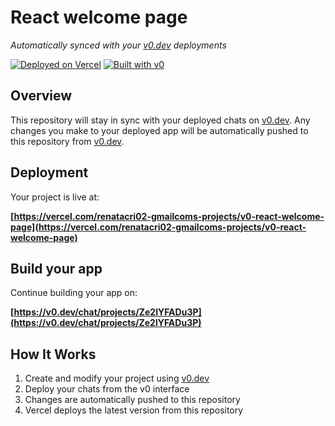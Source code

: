 # React welcome page

*Automatically synced with your [v0.dev](https://v0.dev) deployments*

[![Deployed on Vercel](https://img.shields.io/badge/Deployed%20on-Vercel-black?style=for-the-badge&logo=vercel)](https://vercel.com/renatacri02-gmailcoms-projects/v0-react-welcome-page)
[![Built with v0](https://img.shields.io/badge/Built%20with-v0.dev-black?style=for-the-badge)](https://v0.dev/chat/projects/Ze2lYFADu3P)

## Overview

This repository will stay in sync with your deployed chats on [v0.dev](https://v0.dev).
Any changes you make to your deployed app will be automatically pushed to this repository from [v0.dev](https://v0.dev).

## Deployment

Your project is live at:

**[https://vercel.com/renatacri02-gmailcoms-projects/v0-react-welcome-page](https://vercel.com/renatacri02-gmailcoms-projects/v0-react-welcome-page)**

## Build your app

Continue building your app on:

**[https://v0.dev/chat/projects/Ze2lYFADu3P](https://v0.dev/chat/projects/Ze2lYFADu3P)**

## How It Works

1. Create and modify your project using [v0.dev](https://v0.dev)
2. Deploy your chats from the v0 interface
3. Changes are automatically pushed to this repository
4. Vercel deploys the latest version from this repository